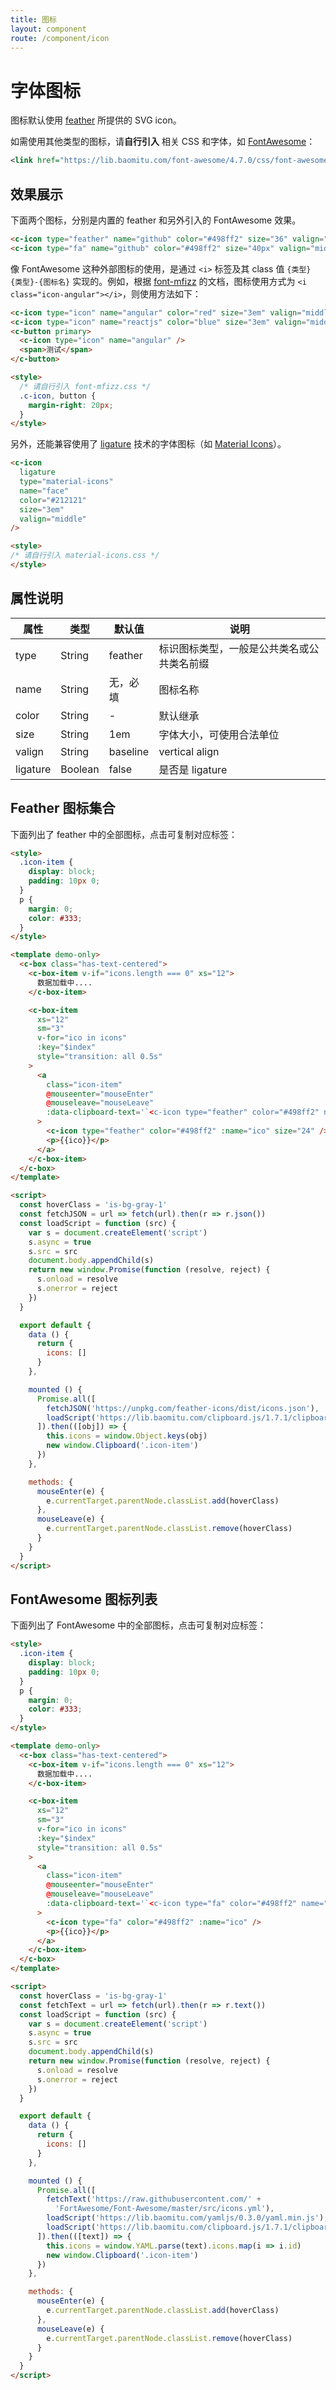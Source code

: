 ```yaml
---
title: 图标
layout: component
route: /component/icon
---
```


# 字体图标

图标默认使用 [feather](https://feathericons.com/) 所提供的 SVG icon。

如需使用其他类型的图标，请**自行引入** 相关 CSS 和字体，如 [FontAwesome](http://fontawesome.io/icons/)：

```xml
<link href="https://lib.baomitu.com/font-awesome/4.7.0/css/font-awesome.min.css" />
```

## 效果展示

下面两个图标，分别是内置的 feather 和另外引入的 FontAwesome 效果。

```html
<c-icon type="feather" name="github" color="#498ff2" size="36" valign="middle" />
<c-icon type="fa" name="github" color="#498ff2" size="40px" valign="middle" />
```

像 FontAwesome 这种外部图标的使用，是通过 `<i>` 标签及其 class 值 `{类型} {类型}-{图标名}` 实现的。例如，根据 [font-mfizz](http://fizzed.com/oss/font-mfizz/) 的文档，图标使用方式为 `<i class="icon-angular"></i>`，则使用方法如下：

<!-- 引入 CSS -->
<link href="https://lib.baomitu.com/font-mfizz/2.4.1/font-mfizz.min.css" rel="stylesheet" />

```html
<c-icon type="icon" name="angular" color="red" size="3em" valign="middle" />
<c-icon type="icon" name="reactjs" color="blue" size="3em" valign="middle" />
<c-button primary>
  <c-icon type="icon" name="angular" />
  <span>测试</span>
</c-button>

<style>
  /* 请自行引入 font-mfizz.css */
  .c-icon, button {
    margin-right: 20px;
  }
</style>
```

另外，还能兼容使用了 [ligature](https://alistapart.com/article/the-era-of-symbol-fonts) 技术的字体图标（如 [Material Icons](https://google.github.io/material-design-icons/#what-are-material-icons-)）。

<!-- 引入 CSS -->
<link href="https://lib.baomitu.com/material-design-icons/3.0.1/iconfont/material-icons.css" rel="stylesheet" />

```html
<c-icon
  ligature
  type="material-icons"
  name="face"
  color="#212121"
  size="3em"
  valign="middle"
/>

<style>
/* 请自行引入 material-icons.css */
</style>
```

## 属性说明

| 属性 | 类型 | 默认值 | 说明 |
|-----|------|-------|-----|
| type | String | feather | 标识图标类型，一般是公共类名或公共类名前缀 |
| name | String | 无，必填 | 图标名称 |
| color | String | - | 默认继承 |
| size | String | 1em | 字体大小，可使用合法单位 |
| valign | String | baseline | vertical align |
| ligature | Boolean | false | 是否是 ligature |


## Feather 图标集合

下面列出了 feather 中的全部图标，点击可复制对应标签：

```html
<style>
  .icon-item {
    display: block;
    padding: 10px 0;
  }
  p {
    margin: 0;
    color: #333;
  }
</style>

<template demo-only>
  <c-box class="has-text-centered">
    <c-box-item v-if="icons.length === 0" xs="12">
      数据加载中....
    </c-box-item>

    <c-box-item
      xs="12"
      sm="3"
      v-for="ico in icons"
      :key="$index"
      style="transition: all 0.5s"
    >
      <a
        class="icon-item"
        @mouseenter="mouseEnter"
        @mouseleave="mouseLeave"
        :data-clipboard-text='`<c-icon type="feather" color="#498ff2" name="${ico}" size="24" />`'
      >
        <c-icon type="feather" color="#498ff2" :name="ico" size="24" />
        <p>{{ico}}</p>
      </a>
    </c-box-item>
  </c-box>
</template>

<script>
  const hoverClass = 'is-bg-gray-1'
  const fetchJSON = url => fetch(url).then(r => r.json())
  const loadScript = function (src) {
    var s = document.createElement('script')
    s.async = true
    s.src = src
    document.body.appendChild(s)
    return new window.Promise(function (resolve, reject) {
      s.onload = resolve
      s.onerror = reject
    })
  }

  export default {
    data () {
      return {
        icons: []
      }
    },

    mounted () {
      Promise.all([
        fetchJSON('https://unpkg.com/feather-icons/dist/icons.json'),
        loadScript('https://lib.baomitu.com/clipboard.js/1.7.1/clipboard.min.js')
      ]).then(([obj]) => {
        this.icons = window.Object.keys(obj)
        new window.Clipboard('.icon-item')
      })
    },

    methods: {
      mouseEnter(e) {
        e.currentTarget.parentNode.classList.add(hoverClass)
      },
      mouseLeave(e) {
        e.currentTarget.parentNode.classList.remove(hoverClass)
      }
    }
  }
</script>
```

## FontAwesome 图标列表

下面列出了 FontAwesome 中的全部图标，点击可复制对应标签：

```html
<style>
  .icon-item {
    display: block;
    padding: 10px 0;
  }
  p {
    margin: 0;
    color: #333;
  }
</style>

<template demo-only>
  <c-box class="has-text-centered">
    <c-box-item v-if="icons.length === 0" xs="12">
      数据加载中....
    </c-box-item>

    <c-box-item
      xs="12"
      sm="3"
      v-for="ico in icons"
      :key="$index"
      style="transition: all 0.5s"
    >
      <a
        class="icon-item"
        @mouseenter="mouseEnter"
        @mouseleave="mouseLeave"
        :data-clipboard-text='`<c-icon type="fa" color="#498ff2" name="${ico}" />`'
      >
        <c-icon type="fa" color="#498ff2" :name="ico" />
        <p>{{ico}}</p>
      </a>
    </c-box-item>
  </c-box>
</template>

<script>
  const hoverClass = 'is-bg-gray-1'
  const fetchText = url => fetch(url).then(r => r.text())
  const loadScript = function (src) {
    var s = document.createElement('script')
    s.async = true
    s.src = src
    document.body.appendChild(s)
    return new window.Promise(function (resolve, reject) {
      s.onload = resolve
      s.onerror = reject
    })
  }

  export default {
    data () {
      return {
        icons: []
      }
    },

    mounted () {
      Promise.all([
        fetchText('https://raw.githubusercontent.com/' +
          'FortAwesome/Font-Awesome/master/src/icons.yml'),
        loadScript('https://lib.baomitu.com/yamljs/0.3.0/yaml.min.js'),
        loadScript('https://lib.baomitu.com/clipboard.js/1.7.1/clipboard.min.js')
      ]).then(([text]) => {
        this.icons = window.YAML.parse(text).icons.map(i => i.id)
        new window.Clipboard('.icon-item')
      })
    },

    methods: {
      mouseEnter(e) {
        e.currentTarget.parentNode.classList.add(hoverClass)
      },
      mouseLeave(e) {
        e.currentTarget.parentNode.classList.remove(hoverClass)
      }
    }
  }
</script>
```
